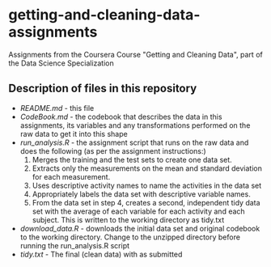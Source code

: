 # getting-and-cleaning-data-assignments
Assignments from the Coursera Course "Getting and Cleaning Data", part of the Data Science Specialization

## Description of files in this repository
* *README.md* - this file
* *CodeBook.md* - the codebook that describes the data in this assignments, its variables and any transformations performed on the raw data to get it into this shape
* *run_analysis.R* - the assignment script that runs on the raw data and does the following (as per the assignment instructions:)
  1. Merges the training and the test sets to create one data set.
  2. Extracts only the measurements on the mean and standard deviation for each measurement. 
  3. Uses descriptive activity names to name the activities in the data set
  4. Appropriately labels the data set with descriptive variable names. 
  5. From the data set in step 4, creates a second, independent tidy data set with the average of each variable for each activity and each subject. This is written to the working directory as tidy.txt
* *download_data.R* -  downloads the initial data set and original codebook to the working directory. Change to the unzipped directory before running the run_analysis.R script
* *tidy.txt* - The final (clean data) with as submitted
